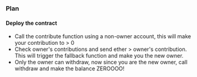 ### Plan

#### Deploy the contract

- Call the contribute function using a non-owner account, this will make your contribution to > 0
- Check owner's contributions and send ether > owner's contribution. This will trigger the fallback function and make you the new owner.
- Only the owner can withdraw, now since you are the new owner, call withdraw and make the balance ZEROOOO!
